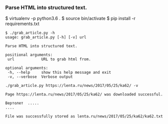 ### Parse HTML into structured text.

$ virtualenv -p python3.6 .
$ source bin/activate 
$ pip install -r requirements.txt
 
 ```
$ ./grab_article.py -h
usage: grab_article.py [-h] [-v] url

Parse HTML into structured text.

positional arguments:
  url            URL to grab html from.

optional arguments:
  -h, --help     show this help message and exit
  -v, --verbose  Verbose output
```

```
./grab_article.py https://lenta.ru/news/2017/05/25/ka62/ -v

Page https://lenta.ru/news/2017/05/25/ka62/ was downloaded successful.

Вертолет  .....
....

File was successfully stored as lenta.ru/news/2017/05/25/ka62/ka62.txt

```